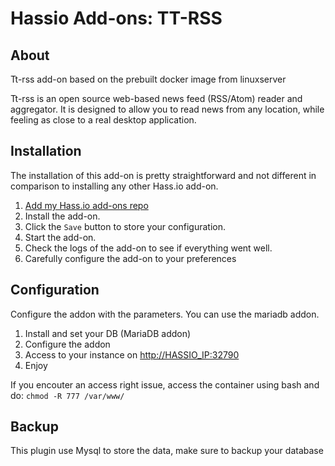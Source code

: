 # Hassio Add-ons: TT-RSS

## About

Tt-rss add-on based on the prebuilt docker image from linuxserver

Tt-rss is an open source web-based news feed (RSS/Atom) reader and aggregator.
It is designed to allow you to read news from any location,
while feeling as close to a real desktop application.

## Installation

The installation of this add-on is pretty straightforward and not different in
comparison to installing any other Hass.io add-on.

1. [Add my Hass.io add-ons repo](https://github.com/lbouriez/hassio-addons)
1. Install the add-on.
1. Click the `Save` button to store your configuration.
1. Start the add-on.
1. Check the logs of the add-on to see if everything went well.
1. Carefully configure the add-on to your preferences

## Configuration

Configure the addon with the parameters. You can use the mariadb addon.

1. Install and set your DB (MariaDB addon)
1. Configure the addon
1. Access to your instance on [http://HASSIO_IP:32790](http://HASSIO_IP:32790)
1. Enjoy

If you encouter an access right issue, access the container using bash and do:
`chmod -R 777 /var/www/`

## Backup

This plugin use Mysql to store the data, make sure to backup your database

